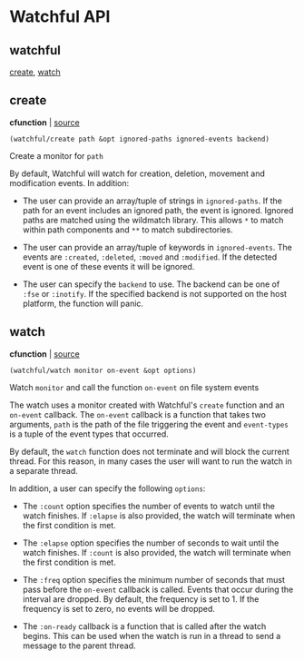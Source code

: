 # Watchful API

## watchful

[create](#create), [watch](#watch)

## create

**cfunction**  | [source][1]

```janet
(watchful/create path &opt ignored-paths ignored-events backend)
```

Create a monitor for `path`

By default, Watchful will watch for creation, deletion, movement and modification events. In addition:

  - The user can provide an array/tuple of strings in `ignored-paths`.     If the path for an event includes an ignored path, the event is     ignored. Ignored paths are matched using the wildmatch library. This     allows `*` to match within path components and `**` to match     subdirectories.

  - The user can provide an array/tuple of keywords in `ignored-events`.     The events are `:created`, `:deleted`, `:moved` and `:modified`. If     the detected event is one of these events it will be ignored.

  - The user can specify the `backend` to use. The backend can be one of     `:fse` or `:inotify`. If the specified backend is not supported on     the host platform, the function will panic.

[1]: src/watchful.c#L384

## watch

**cfunction**  | [source][2]

```janet
(watchful/watch monitor on-event &opt options)
```

Watch `monitor` and call the function `on-event` on file system events

The watch uses a monitor created with Watchful's `create` function and an `on-event` callback. The `on-event` callback is a function that takes two arguments, `path` is the path of the file triggering the event and `event-types` is a tuple of the event types that occurred.

By default, the `watch` function does not terminate and will block the current thread. For this reason, in many cases the user will want to run the watch in a separate thread.

In addition, a user can specify the following `options`:

  - The `:count` option specifies the number of events to watch until     the watch finishes. If `:elapse` is also provided, the watch will     terminate when the first condition is met.

  - The `:elapse` option specifies the number of seconds to wait until     the watch finishes. If `:count` is also provided, the watch will     terminate when the first condition is met.

  - The `:freq` option specifies the minimum number of seconds that must     pass before the `on-event` callback is called. Events that occur     during the interval are dropped. By default, the frequency is set to    1. If the frequency is set to zero, no events will be dropped.

  - The `:on-ready` callback is a function that is called after the     watch begins. This can be used when the watch is run in a thread to     send a message to the parent thread.

[2]: src/watchful.c#L401


